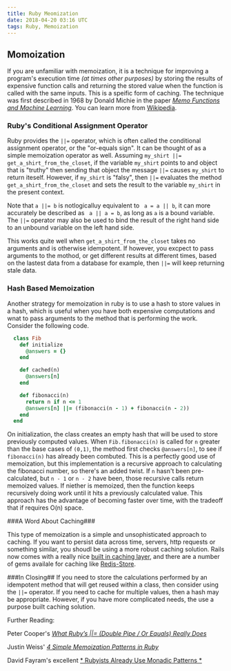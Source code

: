 ```yaml
---
title: Ruby Meomization
date: 2018-04-20 03:16 UTC
tags: Ruby, Memoization
---
```


## Momoization ##

If you are unfamiliar with memoization, it is a technique for improving a program's execution time *(at times other purposes)* by storing the results of expensive function calls and returning the stored value when the function is called with the same inputs. This is a speific form of caching. The technique was first described in 1968 by Donald Michie in the paper [*Memo Functions and Machine Learning*](https://www.cs.utexas.edu/users/hunt/research/hash-cons/hash-cons-papers/michie-memo-nature-1968.pdf). You can learn more from [Wikipedia](https://en.wikipedia.org/wiki/Memoization).

### Ruby's Conditional Assignment Operator ###

Ruby provides the `||=` operator, which is often called the conditional assignment operator, or the "or-equals sign". It can be thought of as a simple memoization operator as well. Assuming `my_shirt ||= get_a_shirt_from_the_closet`, if the variable `my_shirt` points to and object that is "truthy" then sending that object the message `||=`  causes `my_shirt` to return iteself. However, if `my_shirt` is "falsy", then `||=` evaluates the method `get_a_shirt_from_the_closet` and sets the result to the variable `my_shirt` in the present context.

Note that `a ||= b` is notlogicalluy equivalent to ` a = a || b`, it can more accurately be described as ` a || a = b`, as long as `a` is a bound variable. The `||=` operator may also be used to bind the result of the right hand side to an unbound variable on the left hand side.

This works quite well when `get_a_shirt_from_the_closet` takes no arguments and is otherwise idempotent. If however, you excpect to pass arguments to the mothod, or get different results at different times, based on the lastest data from a database for example, then `||=` will keep returning stale data.

### Hash Based Memoization ###

Another strategy for memoization in ruby is to use a hash to store values in a hash, which is useful when you have both expensive computations and wnat to pass arguments to the method that is performing the work. Consider the following code.

```ruby
  class Fib
    def initialize
      @answers = {}
    end

    def cached(n)
      @answers[n]
    end

    def fibonacci(n)
      return n if n <= 1
      @answers[n] ||= (fibonacci(n - 1) + fibonacci(n - 2))
    end
  end
```

On initialization, the class creates an empty hash that will be used to store previously computed values. When `Fib.fibonacci(n)` is called for `n` greater than the base cases of `(0,1)`, the method first checks `@answers[n]`, to see if `fibonacci(n)` has already been combuted. This is a perfectly good use of memoization, but this implementation is a recursive approach to calculating the fibonacci number, so there's an added twist. If `n` hasn't been pre-calculated, but `n - 1` or `n - 2` have been, those recursive calls return memoized values. If niether is memoized, then the function keeps recursively doing work until it hits a previously calculated value. This approach has the advantage of becoming faster over time, with the tradeoff that if requires O(n) space.

###A Word About Caching###

This type of memoization is a simple and unsophisticated approach to caching. If you want to persist data across time, servers, http requests or something similar, you shoudl be using a more robust caching solution. Rails now comes with a really nice [built in caching layer](http://guides.rubyonrails.org/caching_with_rails.html), and there are a number of gems availale for caching like [Redis-Store](https://github.com/redis-store/redis-store).


###In Closing##
If you need to store the calculations performed by an idempotent method that will get reused within a class, then consider using the `||=` operator. If you need to cache for multiple values, then a hash may be appropriate. However, if you have more complicated needs, the use a purpose built caching solution.


Further Reading:

Peter Cooper's [*What Ruby’s ||= (Double Pipe / Or Equals) Really Does*](http://www.rubyinside.com/what-rubys-double-pipe-or-equals-really-does-5488.html)

Justin Weiss' [*4 Simple Memoization Patterns in Ruby*](https://www.justinweiss.com/articles/4-simple-memoization-patterns-in-ruby-and-one-gem/)

David Fayram's excellent [*
Rubyists Already Use Monadic Patterns
*](http://dave.fayr.am/posts/2011-10-4-rubyists-already-use-monadic-patterns.html)